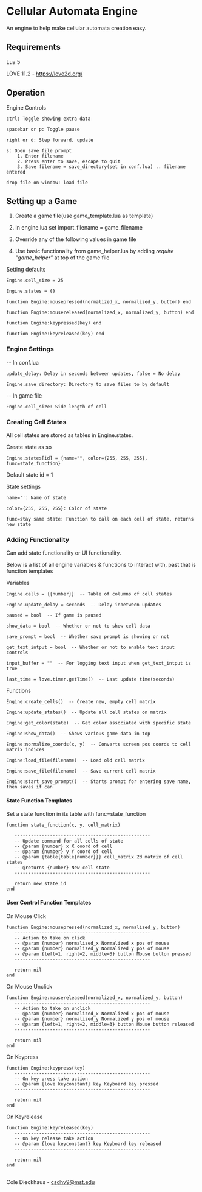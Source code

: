 # Cellular Automata Engine
An engine to help make cellular automata creation easy.


## Requirements
Lua 5

LÖVE 11.2 - https://love2d.org/


## Operation

Engine Controls
	
	ctrl: Toggle showing extra data
	
	spacebar or p: Toggle pause
		
	right or d: Step forward, update	
		
	s: Open save file prompt
		1. Enter filename
		2. Press enter to save, escape to quit
		3. Save filename = save_directory(set in conf.lua) .. filename entered

	drop file on window: load file
	
	
## Setting up a Game

1. Create a game file(use game_template.lua as template)

2. In engine.lua set import_filename = game_filename

3. Override any of the following values in game file

4. Use basic functionality from game_helper.lua by adding *require "game_helper"* at top of the game file

Setting defaults

	Engine.cell_size = 25
	
	Engine.states = {}

	function Engine:mousepressed(normalized_x, normalized_y, button) end
	
	function Engine:mousereleased(normalized_x, normalized_y, button) end
	
	function Engine:keypressed(key) end
	
	function Engine:keyreleased(key) end

	
### Engine Settings

-- In conf.lua

	update_delay: Delay in seconds between updates, false = No delay

	Engine.save_directory: Directory to save files to by default

-- In game file

	Engine.cell_size: Side length of cell


### Creating Cell States

All cell states are stored as tables in Engine.states.

Create state as so
	
	Engine.states[id] = {name="", color={255, 255, 255}, func=state_function}

Default state id = 1

State settings
	
	name='': Name of state
	
	color={255, 255, 255}: Color of state
	
	func=stay same state: Function to call on each cell of state, returns new state

	
### Adding Functionality 

Can add state functionality or UI functionality. 

Below is a list of all engine variables & functions to interact with, past that is function templates


Variables
	
	Engine.cells = {{number}}  -- Table of columns of cell states

	Engine.update_delay = seconds  -- Delay inbetween updates
	
	paused = bool  -- If game is paused

	show_data = bool  -- Whether or not to show cell data
	
	save_prompt = bool  -- Whether save prompt is showing or not
	
	get_text_intput = bool  -- Whether or not to enable text input controls
	
	input_buffer = ""  -- For logging text input when get_text_intput is true

	last_time = love.timer.getTime()  -- Last update time(seconds)

	
Functions

	Engine:create_cells()  -- Create new, empty cell matrix
	
	Engine:update_states()  -- Update all cell states on matrix
	
	Engine:get_color(state)  -- Get color associated with specific state
	
	Engine:show_data()  -- Shows various game data in top
	
	Engine:normalize_coords(x, y)  -- Converts screen pos coords to cell matrix indices
	
	Engine:load_file(filename)  -- Load old cell matrix
	
	Engine:save_file(filename)  -- Save current cell matrix
	
	Engine:start_save_prompt()  -- Starts prompt for entering save name, then saves if can
	

#### State Function Templates

Set a state function in its table with func=state_function

	function state_function(x, y, cell_matrix)
	
	   --------------------------------------------------
	   -- Update command for all cells of state
	   -- @param {number} x X coord of cell
	   -- @param {number} y Y coord of cell
	   -- @param {table{table{number}}} cell_matrix 2d matrix of cell states
	   -- @returns {number} New cell state
	   --------------------------------------------------
	
	   return new_state_id 
	end

	
#### User Control Function Templates

On Mouse Click

	function Engine:mousepressed(normalized_x, normalized_y, button)
	   --------------------------------------------------
	   -- Action to take on click
	   -- @param {number} normalized_x Normalized x pos of mouse
	   -- @param {number} normalized_y Normalized y pos of mouse
	   -- @param {left=1, right=2, middle=3} button Mouse button pressed
	   --------------------------------------------------
   
	   return nil
	end


On Mouse Unclick

	function Engine:mousereleased(normalized_x, normalized_y, button)
	   --------------------------------------------------
	   -- Action to take on unclick
	   -- @param {number} normalized_x Normalized x pos of mouse
	   -- @param {number} normalized_y Normalized y pos of mouse
	   -- @param {left=1, right=2, middle=3} button Mouse button released
	   --------------------------------------------------
	   
	   return nil
	end
	
On Keypress

	function Engine:keypress(key)
	   --------------------------------------------------
	   -- On key press take action
	   -- @param {love keyconstant} key Keyboard key pressed
	   --------------------------------------------------
	   
	   return nil
	end

On Keyrelease

	function Engine:keyreleased(key)
	   --------------------------------------------------
	   -- On key release take action
	   -- @param {love keyconstant} key Keyboard key released
	   --------------------------------------------------
	   
	   return nil
	end


## 
Cole Dieckhaus - csdhv9@mst.edu
